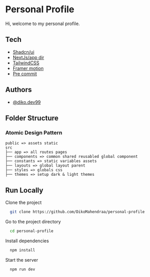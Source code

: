 # Personal Profile

Hi, welcome to my personal profile.

## Tech

- [Shadcn/ui](https://ui.shadcn.com/)
- [NextJs/app dir](https://nextjs.org/docs/app)
- [TailwindCSS](https://tailwindcss.com/)
- [Framer motion](https://www.framer.com/motion/)
- [Pre commit](https://typicode.github.io/husky/get-started.html)

## Authors

- [@diko.dev99](https://www.github.com/dikomahendraa)

## Folder Structure

### **Atomic Design Pattern**

```
public => assets static
src
├── app => all routes pages
├── components => common shared reusabled global component
├── constants => static variables assets
├── layouts => global layout parent
├── styles => globals css
├── themes => setup dark & light themes

```

## Run Locally

Clone the project

```bash
  git clone https://github.com/DikoMahendraa/personal-profile
```

Go to the project directory

```bash
  cd personal-profile
```

Install dependencies

```bash
  npm install
```

Start the server

```bash
  npm run dev
```
